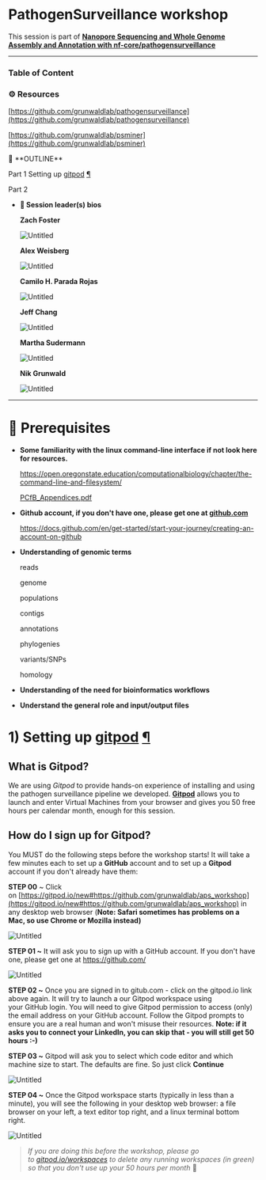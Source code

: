 # PathogenSurveillance workshop

This session is part of [**Nanopore Sequencing and Whole Genome Assembly and Annotation with nf-core/pathogensurveillance**](https://events.rdmobile.com/Sessions/Details/2316143)

---

### **Table of Content**

### **⚙️ Resources**

[https://github.com/grunwaldlab/pathogensurveillance](https://github.com/grunwaldlab/pathogensurveillance)

[https://github.com/grunwaldlab/psminer](https://github.com/grunwaldlab/psminer)

<aside>
🚧 **OUTLINE**

Part 1 Setting up [gitpod](https://www.gitpod.io/) [¶](https://www.notion.so/PathogenSurveillance-workshop-f630b9c1dc204bb7acd3cee19e16b522?pvs=21)

Part 2 

</aside>

- **🦤 Session leader(s) bios**
    
    
    **Zach Foster**
    
    ![Untitled](content/Untitled.png)
    
    **Alex Weisberg**
    
    ![Untitled](content/Untitled%201.png)
    
    **Camilo H. Parada Rojas**
    
    ![Untitled](content/Untitled%202.png)
    
    **Jeff Chang**
    
    ![Untitled](content/Untitled%203.png)
    
    **Martha Sudermann**
    
    ![Untitled](content/Untitled%204.png)
    
    **Nik Grunwald**
    
    ![Untitled](content/Untitled%205.png)
    

---

# **🧰 Prerequisites**

- **Some familiarity with the linux command-line interface if not look here for resources.**
    
    https://open.oregonstate.education/computationalbiology/chapter/the-command-line-and-filesystem/
    
    [PCfB_Appendices.pdf](content/PCfB_Appendices.pdf)
    
- **Github account, if you don't have one, please get one at [github.com](http://github.com)**
    
    https://docs.github.com/en/get-started/start-your-journey/creating-an-account-on-github
    
- **Understanding of genomic terms**
    
    reads
    
    genome
    
    populations
    
    contigs
    
    annotations
    
    phylogenies
    
    variants/SNPs
    
    homology
    
- **Understanding of the need for bioinformatics workflows**
    
    
- **Understand the general role and input/output files**
    
    

# 1) Setting up [gitpod](https://www.gitpod.io/) [¶](https://www.notion.so/PathogenSurveillance-workshop-f630b9c1dc204bb7acd3cee19e16b522?pvs=21)

## What is Gitpod?

We are using *Gitpod* to provide hands-on experience of installing and using the pathogen surveillance pipeline we developed. [**Gitpod**](https://gitpod.io/) allows you to launch and enter Virtual Machines from your browser and gives you 50 free hours per calendar month, enough for this session. 

## How do I sign up for Gitpod?

You MUST do the following steps before the workshop starts! It will take a few minutes each to set up a **GitHub** account and to set up a **Gitpod** account if you don't already have them:

**STEP 00** ~ Click on [https://gitpod.io/new#https://github.com/grunwaldlab/aps_workshop](https://gitpod.io/new#https://github.com/grunwaldlab/aps_workshop) in any desktop web browser (**Note: Safari sometimes has problems on a Mac, so use Chrome or Mozilla instead)**

![Untitled](content/Untitled%206.png)

**STEP 01 ~** It will ask you to sign up with a GitHub account. If you don't have one, please get one at https://github.com/

![Untitled](content/Untitled%207.png)

**STEP 02 ~** Once you are signed in to gitub.com - click on the gitpod.io link above again. It will try to launch a our Gitpod workspace using your GitHub login. You will need to give Gitpod permission to access (only) the email address on your GitHub account. Follow the Gitpod prompts to ensure you are a real human and won't misuse their resources. **Note: if it asks you to connect your LinkedIn, you can skip that - you will still get 50 hours :-)**

**STEP 03 ~** Gitpod will ask you to select which code editor and which machine size to start. The defaults are fine. So just click **Continue**

![Untitled](content/Untitled%208.png)

**STEP 04 ~** Once the Gitpod workspace starts (typically in less than a minute), you will see the following in your desktop web browser: a file browser on your left, a text editor top right, and a linux terminal bottom right.

![Untitled](content/Untitled.jpeg)

> *If you are doing this before the workshop, please go to [gitpod.io/workspaces](https://gitpod.io/workspaces) to delete any running workspaces (in green) so that you don't use up your 50 hours per month* 🙂
>
